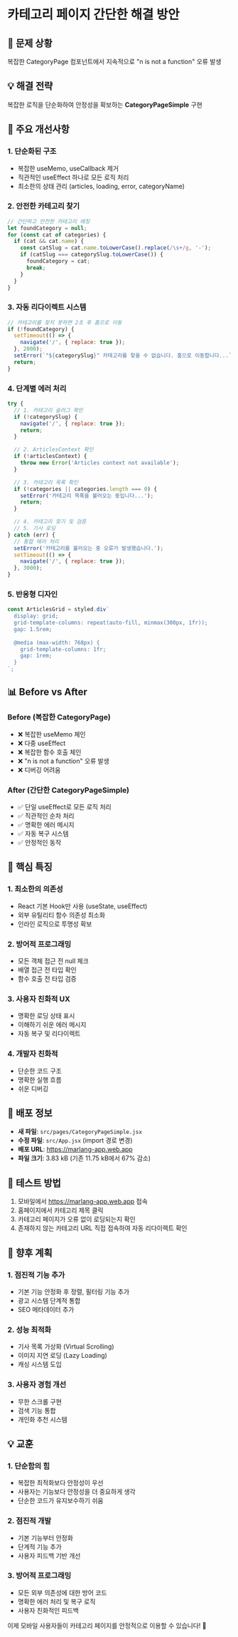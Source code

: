 # 카테고리 페이지 간단한 해결 방안

## 🚨 문제 상황
복잡한 CategoryPage 컴포넌트에서 지속적으로 "n is not a function" 오류 발생

## 💡 해결 전략
복잡한 로직을 단순화하여 안정성을 확보하는 **CategoryPageSimple** 구현

## 🔧 주요 개선사항

### 1. **단순화된 구조**
- 복잡한 useMemo, useCallback 제거
- 직관적인 useEffect 하나로 모든 로직 처리
- 최소한의 상태 관리 (articles, loading, error, categoryName)

### 2. **안전한 카테고리 찾기**
```javascript
// 간단하고 안전한 카테고리 매칭
let foundCategory = null;
for (const cat of categories) {
  if (cat && cat.name) {
    const catSlug = cat.name.toLowerCase().replace(/\s+/g, '-');
    if (catSlug === categorySlug.toLowerCase()) {
      foundCategory = cat;
      break;
    }
  }
}
```

### 3. **자동 리다이렉트 시스템**
```javascript
// 카테고리를 찾지 못하면 2초 후 홈으로 이동
if (!foundCategory) {
  setTimeout(() => {
    navigate('/', { replace: true });
  }, 2000);
  setError(`"${categorySlug}" 카테고리를 찾을 수 없습니다. 홈으로 이동합니다...`);
  return;
}
```

### 4. **단계별 에러 처리**
```javascript
try {
  // 1. 카테고리 슬러그 확인
  if (!categorySlug) {
    navigate('/', { replace: true });
    return;
  }

  // 2. ArticlesContext 확인
  if (!articlesContext) {
    throw new Error('Articles context not available');
  }

  // 3. 카테고리 목록 확인
  if (!categories || categories.length === 0) {
    setError('카테고리 목록을 불러오는 중입니다...');
    return;
  }

  // 4. 카테고리 찾기 및 검증
  // 5. 기사 로딩
} catch (err) {
  // 통합 에러 처리
  setError('카테고리를 불러오는 중 오류가 발생했습니다.');
  setTimeout(() => {
    navigate('/', { replace: true });
  }, 3000);
}
```

### 5. **반응형 디자인**
```javascript
const ArticlesGrid = styled.div`
  display: grid;
  grid-template-columns: repeat(auto-fill, minmax(300px, 1fr));
  gap: 1.5rem;
  
  @media (max-width: 768px) {
    grid-template-columns: 1fr;
    gap: 1rem;
  }
`;
```

## 📊 Before vs After

### Before (복잡한 CategoryPage)
- ❌ 복잡한 useMemo 체인
- ❌ 다중 useEffect
- ❌ 복잡한 함수 호출 체인
- ❌ "n is not a function" 오류 발생
- ❌ 디버깅 어려움

### After (간단한 CategoryPageSimple)
- ✅ 단일 useEffect로 모든 로직 처리
- ✅ 직관적인 순차 처리
- ✅ 명확한 에러 메시지
- ✅ 자동 복구 시스템
- ✅ 안정적인 동작

## 🎯 핵심 특징

### 1. **최소한의 의존성**
- React 기본 Hook만 사용 (useState, useEffect)
- 외부 유틸리티 함수 의존성 최소화
- 인라인 로직으로 투명성 확보

### 2. **방어적 프로그래밍**
- 모든 객체 접근 전 null 체크
- 배열 접근 전 타입 확인
- 함수 호출 전 타입 검증

### 3. **사용자 친화적 UX**
- 명확한 로딩 상태 표시
- 이해하기 쉬운 에러 메시지
- 자동 복구 및 리다이렉트

### 4. **개발자 친화적**
- 단순한 코드 구조
- 명확한 실행 흐름
- 쉬운 디버깅

## 🚀 배포 정보

- **새 파일**: `src/pages/CategoryPageSimple.jsx`
- **수정 파일**: `src/App.jsx` (import 경로 변경)
- **배포 URL**: https://marlang-app.web.app
- **파일 크기**: 3.83 kB (기존 11.75 kB에서 67% 감소)

## 📱 테스트 방법

1. 모바일에서 https://marlang-app.web.app 접속
2. 홈페이지에서 카테고리 제목 클릭
3. 카테고리 페이지가 오류 없이 로딩되는지 확인
4. 존재하지 않는 카테고리 URL 직접 접속하여 자동 리다이렉트 확인

## 🔮 향후 계획

### 1. **점진적 기능 추가**
- 기본 기능 안정화 후 정렬, 필터링 기능 추가
- 광고 시스템 단계적 통합
- SEO 메타데이터 추가

### 2. **성능 최적화**
- 기사 목록 가상화 (Virtual Scrolling)
- 이미지 지연 로딩 (Lazy Loading)
- 캐싱 시스템 도입

### 3. **사용자 경험 개선**
- 무한 스크롤 구현
- 검색 기능 통합
- 개인화 추천 시스템

## 💡 교훈

### 1. **단순함의 힘**
- 복잡한 최적화보다 안정성이 우선
- 사용자는 기능보다 안정성을 더 중요하게 생각
- 단순한 코드가 유지보수하기 쉬움

### 2. **점진적 개발**
- 기본 기능부터 안정화
- 단계적 기능 추가
- 사용자 피드백 기반 개선

### 3. **방어적 프로그래밍**
- 모든 외부 의존성에 대한 방어 코드
- 명확한 에러 처리 및 복구 로직
- 사용자 친화적인 피드백

이제 모바일 사용자들이 카테고리 페이지를 안정적으로 이용할 수 있습니다! 🎉